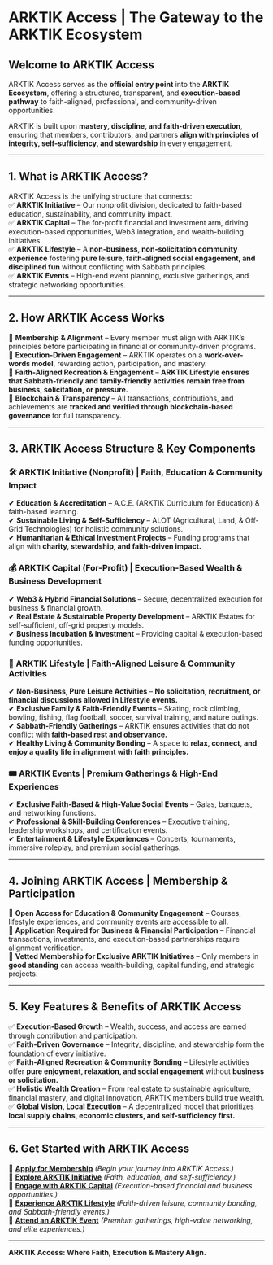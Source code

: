 # **ARKTIK Access | The Gateway to the ARKTIK Ecosystem**

## **Welcome to ARKTIK Access**  
ARKTIK Access serves as the **official entry point** into the **ARKTIK Ecosystem**, offering a structured, transparent, and **execution-based pathway** to faith-aligned, professional, and community-driven opportunities.  

ARKTIK is built upon **mastery, discipline, and faith-driven execution**, ensuring that members, contributors, and partners **align with principles of integrity, self-sufficiency, and stewardship** in every engagement.  

---

## **1. What is ARKTIK Access?**
ARKTIK Access is the unifying structure that connects:  
✅ **ARKTIK Initiative** – Our nonprofit division, dedicated to faith-based education, sustainability, and community impact.  
✅ **ARKTIK Capital** – The for-profit financial and investment arm, driving execution-based opportunities, Web3 integration, and wealth-building initiatives.  
✅ **ARKTIK Lifestyle** – A **non-business, non-solicitation community experience** fostering **pure leisure, faith-aligned social engagement, and disciplined fun** without conflicting with Sabbath principles.  
✅ **ARKTIK Events** – High-end event planning, exclusive gatherings, and strategic networking opportunities.  

---

## **2. How ARKTIK Access Works**  
📌 **Membership & Alignment** – Every member must align with ARKTIK’s principles before participating in financial or community-driven programs.  
📌 **Execution-Driven Engagement** – ARKTIK operates on a **work-over-words model**, rewarding action, participation, and mastery.  
📌 **Faith-Aligned Recreation & Engagement** – **ARKTIK Lifestyle ensures that Sabbath-friendly and family-friendly activities remain free from business, solicitation, or pressure.**  
📌 **Blockchain & Transparency** – All transactions, contributions, and achievements are **tracked and verified through blockchain-based governance** for full transparency.  

---

## **3. ARKTIK Access Structure & Key Components**  

### **🛠 ARKTIK Initiative (Nonprofit) | Faith, Education & Community Impact**  
✔ **Education & Accreditation** – A.C.E. (ARKTIK Curriculum for Education) & faith-based learning.  
✔ **Sustainable Living & Self-Sufficiency** – ALOT (Agricultural, Land, & Off-Grid Technologies) for holistic community solutions.  
✔ **Humanitarian & Ethical Investment Projects** – Funding programs that align with **charity, stewardship, and faith-driven impact.**  

### **💰 ARKTIK Capital (For-Profit) | Execution-Based Wealth & Business Development**  
✔ **Web3 & Hybrid Financial Solutions** – Secure, decentralized execution for business & financial growth.  
✔ **Real Estate & Sustainable Property Development** – ARKTIK Estates for self-sufficient, off-grid property models.  
✔ **Business Incubation & Investment** – Providing capital & execution-based funding opportunities.  

### **🏡 ARKTIK Lifestyle | Faith-Aligned Leisure & Community Activities**  
✔ **Non-Business, Pure Leisure Activities** – **No solicitation, recruitment, or financial discussions allowed in Lifestyle events.**  
✔ **Exclusive Family & Faith-Friendly Events** – Skating, rock climbing, bowling, fishing, flag football, soccer, survival training, and nature outings.  
✔ **Sabbath-Friendly Gatherings** – ARKTIK ensures activities that do not conflict with **faith-based rest and observance.**  
✔ **Healthy Living & Community Bonding** – A space to **relax, connect, and enjoy a quality life in alignment with faith principles.**  

### **🎟 ARKTIK Events | Premium Gatherings & High-End Experiences**  
✔ **Exclusive Faith-Based & High-Value Social Events** – Galas, banquets, and networking functions.  
✔ **Professional & Skill-Building Conferences** – Executive training, leadership workshops, and certification events.  
✔ **Entertainment & Lifestyle Experiences** – Concerts, tournaments, immersive roleplay, and premium social gatherings.  

---

## **4. Joining ARKTIK Access | Membership & Participation**  
📌 **Open Access for Education & Community Engagement** – Courses, lifestyle experiences, and community events are accessible to all.  
📌 **Application Required for Business & Financial Participation** – Financial transactions, investments, and execution-based partnerships require alignment verification.  
📌 **Vetted Membership for Exclusive ARKTIK Initiatives** – Only members in **good standing** can access wealth-building, capital funding, and strategic projects.  

---

## **5. Key Features & Benefits of ARKTIK Access**  
✅ **Execution-Based Growth** – Wealth, success, and access are earned through contribution and participation.  
✅ **Faith-Driven Governance** – Integrity, discipline, and stewardship form the foundation of every initiative.  
✅ **Faith-Aligned Recreation & Community Bonding** – Lifestyle activities offer **pure enjoyment, relaxation, and social engagement** without **business or solicitation.**  
✅ **Holistic Wealth Creation** – From real estate to sustainable agriculture, financial mastery, and digital innovation, ARKTIK members build true wealth.  
✅ **Global Vision, Local Execution** – A decentralized model that prioritizes **local supply chains, economic clusters, and self-sufficiency first.**  

---

## **6. Get Started with ARKTIK Access**  
📌 **[Apply for Membership](#)** *(Begin your journey into ARKTIK Access.)*  
📌 **[Explore ARKTIK Initiative](#)** *(Faith, education, and self-sufficiency.)*  
📌 **[Engage with ARKTIK Capital](#)** *(Execution-based financial and business opportunities.)*  
📌 **[Experience ARKTIK Lifestyle](#)** *(Faith-driven leisure, community bonding, and Sabbath-friendly events.)*  
📌 **[Attend an ARKTIK Event](#)** *(Premium gatherings, high-value networking, and elite experiences.)*  

---

**ARKTIK Access: Where Faith, Execution & Mastery Align.**  

